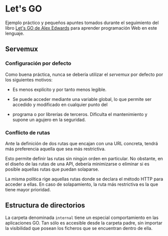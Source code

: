 # Let's GO

Ejemplo práctico y pequeños apuntes tomados durante el seguimiento del libro [Let's GO de Alex Edwards](https://lets-go-further.alexedwards.net/) para
aprender programación Web en este lenguaje.

## Servemux

### Configuración por defecto

Como buena práctica, nunca se debería utilizar el *servemux* por defecto por los siguientes motivos:

- Es menos explícito y por tanto menos legible.

- Se puede acceder mediante una variable global, lo que permite ser accedido y modificado en cualquier punto del
- programa o por librerías de terceros. Dificulta el mantenimiento y supone un agujero en la seguridad.

### Conflicto de rutas

Ante la definición de dos rutas que encajan con una URL concreta, tendrá más preferencia aquella que sea más
restrictiva.

Esto permite definir las rutas sin ningún orden en particular. No obstante, en el diseño de las rutas de una API,
debería minimizarse o eliminar si es posible aquellas rutas que puedan solaparse.

La misma política rige aquellas rutas donde se declara el método HTTP para acceder a ellas. En caso de solapamiento, la
ruta más restrictiva es la que tiene mayor prioridad.

## Estructura de directorios

La carpeta denominada `internal` tiene un especial comportamiento en las aplicaciones GO. Tan sólo es accesible desde la
carpeta padre, sin importar la visibilidad que posean los ficheros que se encuentran dentro de ella.